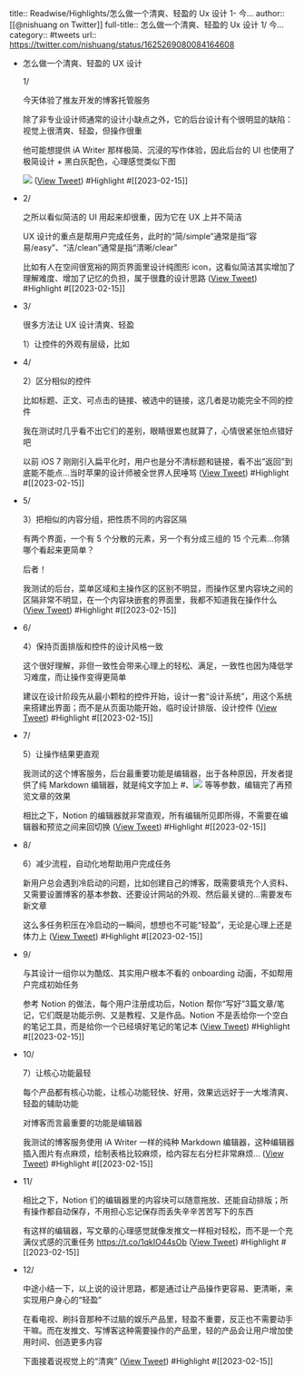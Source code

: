 title:: Readwise/Highlights/怎么做一个清爽、轻盈的 Ux 设计 1- 今...
author:: [[@nishuang on Twitter]]
full-title:: 怎么做一个清爽、轻盈的 Ux 设计 1/ 今...
category:: #tweets
url:: https://twitter.com/nishuang/status/1625269080084164608

- 怎么做一个清爽、轻盈的 UX 设计
  
  1/
  
  今天体验了推友开发的博客托管服务
  
  除了非专业设计师通常的设计小缺点之外，它的后台设计有个很明显的缺陷：视觉上很清爽、轻盈，但操作很重
  
  他可能想提供 iA Writer 那样极简、沉浸的写作体验，因此后台的 UI 也使用了极简设计 + 黑白灰配色，心理感觉类似下图 
  
  ![](https://pbs.twimg.com/media/Fo4ZN8ZWAAITKhE.jpg) ([View Tweet](https://twitter.com/nishuang/status/1625269080084164608)) #Highlight #[[2023-02-15]]
- 2/
  
  之所以看似简洁的 UI 用起来却很重，因为它在 UX 上并不简洁
  
  UX 设计的重点是帮用户完成任务，此时的“简/simple”通常是指“容易/easy”、“洁/clean”通常是指“清晰/clear”
  
  比如有人在空间很宽裕的网页界面里设计纯图形 icon，这看似简洁其实增加了理解难度、增加了记忆的负担，属于很蠢的设计思路 ([View Tweet](https://twitter.com/nishuang/status/1625341256544010242)) #Highlight #[[2023-02-15]]
- 3/
  
  很多方法让 UX 设计清爽、轻盈
  
  1）让控件的外观有层级，比如
- 4/
  
  2）区分相似的控件
  
  比如标题、正文、可点击的链接、被选中的链接，这几者是功能完全不同的控件
  
  我在测试时几乎看不出它们的差别，眼睛很累也就算了，心情很紧张怕点错好吧
  
  以前 iOS 7 刚刚引入扁平化时，用户也是分不清标题和链接，看不出“返回”到底能不能点…当时苹果的设计师被全世界人民唾骂 ([View Tweet](https://twitter.com/nishuang/status/1625341259219931142)) #Highlight #[[2023-02-15]]
- 5/
  
  3）把相似的内容分组，把性质不同的内容区隔
  
  有两个界面，一个有 5 个分散的元素，另一个有分成三组的 15 个元素…你猜哪个看起来更简单？
  
  后者！
  
  我测试的后台，菜单区域和主操作区的区别不明显，而操作区里内容块之间的区隔非常不明显，在一个内容块嵌套的界面里，我都不知道我在操作什么 ([View Tweet](https://twitter.com/nishuang/status/1625342742380310528)) #Highlight #[[2023-02-15]]
- 6/
  
  4）保持页面排版和控件的设计风格一致
  
  这个很好理解，非但一致性会带来心理上的轻松、满足，一致性也因为降低学习难度，而让操作变得更简单
  
  建议在设计阶段先从最小颗粒的控件开始，设计一套“设计系统”，用这个系统来搭建出界面；而不是从页面功能开始，临时设计排版、设计控件 ([View Tweet](https://twitter.com/nishuang/status/1625343617538686976)) #Highlight #[[2023-02-15]]
- 7/
  
  5）让操作结果更直观
  
  我测试的这个博客服务，后台最重要功能是编辑器，出于各种原因，开发者提供了纯 Markdown 编辑器，就是纯文字加上 #、![](url) 等等参数，编辑完了再预览文章的效果
  
  相比之下，Notion 的编辑器就非常直观，所有编辑所见即所得，不需要在编辑器和预览之间来回切换 ([View Tweet](https://twitter.com/nishuang/status/1625523243036643330)) #Highlight #[[2023-02-15]]
- 8/
  
  6）减少流程，自动化地帮助用户完成任务
  
  新用户总会遇到冷启动的问题，比如创建自己的博客，既需要填充个人资料、又需要设置博客的基本参数、还要设计网站的外观、然后最关键的…需要发布新文章
  
  这么多任务积压在冷启动的一瞬间，想想也不可能“轻盈”，无论是心理上还是体力上 ([View Tweet](https://twitter.com/nishuang/status/1625523244647305217)) #Highlight #[[2023-02-15]]
- 9/
  
  与其设计一组你以为酷炫、其实用户根本不看的 onboarding 动画，不如帮用户完成初始任务
  
  参考 Notion 的做法，每个用户注册成功后，Notion 帮你“写好”3篇文章/笔记，它们既是功能示例、又是教程、又是作品。Notion 不是丢给你一个空白的笔记工具，而是给你一个已经填好笔记的笔记本 ([View Tweet](https://twitter.com/nishuang/status/1625523245964222464)) #Highlight #[[2023-02-15]]
- 10/
  
  7）让核心功能最轻
  
  每个产品都有核心功能，让核心功能轻快、好用，效果远远好于一大堆清爽、轻盈的辅助功能
  
  对博客而言最重要的功能是编辑器
  
  我测试的博客服务使用 iA Writer 一样的纯种 Markdown 编辑器，这种编辑器插入图片有点麻烦，绘制表格比较麻烦，给内容左右分栏非常麻烦… ([View Tweet](https://twitter.com/nishuang/status/1625523247331569665)) #Highlight #[[2023-02-15]]
- 11/
  
  相比之下，Notion 们的编辑器里的内容块可以随意拖放、还能自动排版；所有操作都自动保存，不用担心忘记保存而丢失辛辛苦苦写下的东西
  
  有这样的编辑器，写文章的心理感觉就像发推文一样相对轻松，而不是一个充满仪式感的沉重任务 https://t.co/1qkIO44sOb ([View Tweet](https://twitter.com/nishuang/status/1625523248732536836)) #Highlight #[[2023-02-15]]
- 12/
  
  中途小结一下，以上说的设计思路，都是通过让产品操作更容易、更清晰，来实现用户身心的“轻盈”
  
  在看电视、刷抖音那种不过脑的娱乐产品里，轻盈不重要，反正也不需要动手干嘛。而在发推文、写博客这种需要操作的产品里，轻的产品会让用户增加使用时间、创造更多内容
  
  下面接着说视觉上的“清爽” ([View Tweet](https://twitter.com/nishuang/status/1625523250116677639)) #Highlight #[[2023-02-15]]